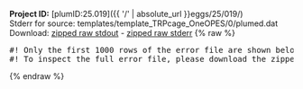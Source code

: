 **Project ID:** [plumID:25.019]({{ '/' | absolute_url }}eggs/25/019/)  
Stderr for source:  templates/template_TRPcage_OneOPES/0/plumed.dat   
Download: [zipped raw stdout](plumed.dat.plumed.stdout.txt.zip) - [zipped raw stderr](plumed.dat.plumed.stderr.txt.zip) 
{% raw %}
<pre>
#! Only the first 1000 rows of the error file are shown below
#! To inspect the full error file, please download the zipped raw stderr file above
</pre>
{% endraw %}
